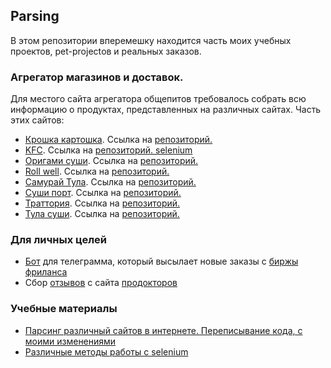 ## Parsing

В этом репозитории вперемешку находится часть моих учебных проектов, pet-projectов и реальных заказов.


### Агрегатор магазинов и доставок.

Для местого сайта агрегатора общепитов требовалось собрать всю информацию о продуктах, представленных на различных сайтах. Часть этих сайтов:
- [Крошка картошка](https://www.kartoshka.com/menu/#!section=potatoes-xl). Ссылка на [репозиторий.](https://github.com/HeySlava/parsing/tree/main/markets/kartoshka#readme)
- [KFC](https://www.kfc.ru/). Ссылка на [репозиторий. selenium](https://github.com/HeySlava/parsing/tree/main/markets/kfc)
- [Оригами суши](https://origamisushi.ru/). Ссылка на [репозиторий.](https://github.com/HeySlava/parsing/tree/main/markets/origamisushi)
- [Roll well](https://www.rollwell.ru/). Ссылка на [репозиторий.](https://github.com/HeySlava/parsing/tree/main/markets/rollwell)
- [Самурай Тула](http://samurai-tula.ru/). Ссылка на [репозиторий.](https://github.com/HeySlava/parsing/tree/main/markets/samurai)
- [Суши порт](https://sushiport.ru/tula/). Ссылка на [репозиторий.](https://github.com/HeySlava/parsing/tree/main/markets/sushiport)
- [Траттория](http://trattoria-tula.ru/). Ссылка на [репозиторий.](https://github.com/HeySlava/parsing/tree/main/markets/trarottoria)
- [Тула суши](https://tula-sushi.ru/). Ссылка на [репозиторий.](https://github.com/HeySlava/parsing/tree/main/markets/tula_sushi)

### Для личных целей
- [Бот](https://github.com/HeySlava/parsing/tree/main/python2day/work_alert) для телеграмма, который высылает новые заказы с [биржы фриланса](https://www.fl.ru/)
- Сбор [отзывов](https://github.com/HeySlava/parsing/tree/main/markets/rewiews_nastya) с сайта [продокторов](https://prodoctorov.ru/podolsk/lpu/34291-zhemchuzhina-podolya/otzivi/)

### Учебные материалы
- [Парсинг различный сайтов в интернете. Переписывание кода, с моими изменениями](https://github.com/HeySlava/parsing/tree/main/python2day)
- [Различные методы работы с selenium](https://github.com/HeySlava/parsing/tree/main/python2day/selenium)
